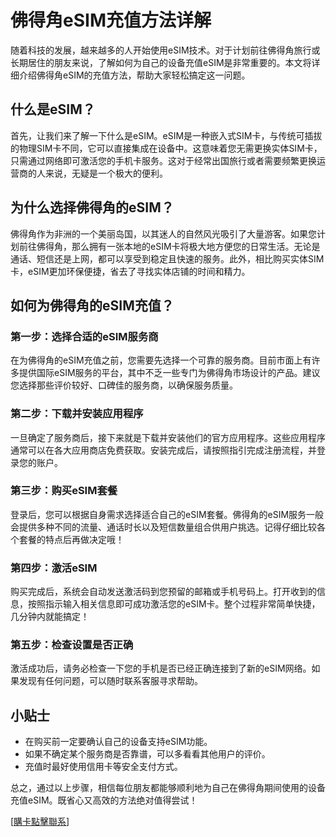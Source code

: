 # 佛得角eSIM充值方法详解

随着科技的发展，越来越多的人开始使用eSIM技术。对于计划前往佛得角旅行或长期居住的朋友来说，了解如何为自己的设备充值eSIM是非常重要的。本文将详细介绍佛得角eSIM的充值方法，帮助大家轻松搞定这一问题。

## 什么是eSIM？

首先，让我们来了解一下什么是eSIM。eSIM是一种嵌入式SIM卡，与传统可插拔的物理SIM卡不同，它可以直接集成在设备中。这意味着您无需更换实体SIM卡，只需通过网络即可激活您的手机卡服务。这对于经常出国旅行或者需要频繁更换运营商的人来说，无疑是一个极大的便利。

## 为什么选择佛得角的eSIM？

佛得角作为非洲的一个美丽岛国，以其迷人的自然风光吸引了大量游客。如果您计划前往佛得角，那么拥有一张本地的eSIM卡将极大地方便您的日常生活。无论是通话、短信还是上网，都可以享受到稳定且快速的服务。此外，相比购买实体SIM卡，eSIM更加环保便捷，省去了寻找实体店铺的时间和精力。

## 如何为佛得角的eSIM充值？

### 第一步：选择合适的eSIM服务商

在为佛得角的eSIM充值之前，您需要先选择一个可靠的服务商。目前市面上有许多提供国际eSIM服务的平台，其中不乏一些专门为佛得角市场设计的产品。建议您选择那些评价较好、口碑佳的服务商，以确保服务质量。

### 第二步：下载并安装应用程序

一旦确定了服务商后，接下来就是下载并安装他们的官方应用程序。这些应用程序通常可以在各大应用商店免费获取。安装完成后，请按照指引完成注册流程，并登录您的账户。

### 第三步：购买eSIM套餐

登录后，您可以根据自身需求选择适合自己的eSIM套餐。佛得角的eSIM服务一般会提供多种不同的流量、通话时长以及短信数量组合供用户挑选。记得仔细比较各个套餐的特点后再做决定哦！

### 第四步：激活eSIM

购买完成后，系统会自动发送激活码到您预留的邮箱或手机号码上。打开收到的信息，按照指示输入相关信息即可成功激活您的eSIM卡。整个过程非常简单快捷，几分钟内就能搞定！

### 第五步：检查设置是否正确

激活成功后，请务必检查一下您的手机是否已经正确连接到了新的eSIM网络。如果发现有任何问题，可以随时联系客服寻求帮助。

## 小贴士

- 在购买前一定要确认自己的设备支持eSIM功能。
- 如果不确定某个服务商是否靠谱，可以多看看其他用户的评价。
- 充值时最好使用信用卡等安全支付方式。

总之，通过以上步骤，相信每位朋友都能够顺利地为自己在佛得角期间使用的设备充值eSIM。既省心又高效的方法绝对值得尝试！

[[購卡點擊聯系](https://t.me/s/esim1088)]